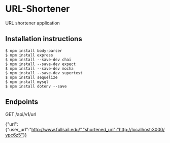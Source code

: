 # URL-Shortener
URL shortener application
## Installation instructions
```
$ npm install body-parser
$ npm install express
$ npm install --save-dev chai
$ npm install --save-dev expect
$ npm install --save-dev mocha
$ npm install --save-dev supertest
$ npm install sequelize
$ npm install mysql
$ npm install dotenv --save
```
## Endpoints
GET /api/v1/url

{"url":{"user_url":"http://www.fullsail.edu/","shortened_url":"http://localhost:3000/ypc6z5"}}